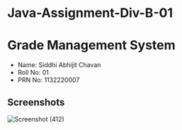 # Java-Assignment-Div-B-01
# Grade Management System

- Name: Siddhi Abhijit Chavan
- Roll No: 01
- PRN No: 1132220007

## Screenshots

![Screenshot (412)](https://user-images.githubusercontent.com/114715354/203212868-f8addb9a-a184-4c17-86d2-804e16b8c58b.png)

